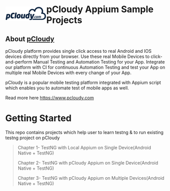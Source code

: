 <h1 style="display:flex;flex-direction:row;align-items: center;"><a target="_blank" rel="noopener noreferrer" href="https://www.pcloudy.com"><img src="/images/pcloudy.png" style="max-width:100%;"></a><span>pCloudy Appium Sample Projects</span></h1>

## About [pCloudy](https://www.pcloudy.com)

pCloudy platform provides single click access to real Android and IOS devices directly from your browser. Use these real Mobile Devices to click-and-perform Manual Testing and Automation Testing for your App. Integrate our platform with CI for continuous Automation Testing and test your App on multiple real Mobile Devices with every change of your App.

pCloudy is a popular mobile testing platform integrated with Appium script which enables you to automate test of mobile apps as well.

Read more here https://www.pcloudy.com

# Getting Started

This repo contains projects which help user to learn testng & to run existing testng project on pCloudy
>Chapter 1- TestNG with Local Appium on Single Device(Android Native + TestNG)
>
>Chapter 2- TestNG with pCloudy Appium on Single Device(Android Native + TestNG)
>
>Chapter 3- TestNG with pCloudy Appium on Multiple Devices(Android Native + TestNG)

